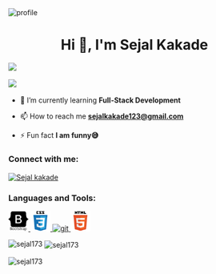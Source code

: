 <img alt="profile" width="900" src="https://user-images.githubusercontent.com/74038190/241765440-80728820-e06b-4f96-9c9e-9df46f0cc0a5.gif"/>

<!-- <img alt="profile" width="900" src="./v2.mp4"/> -->

<h1 align="center">Hi 👋, I'm Sejal Kakade</h1>
<!-- <h3 align="center">Computer Science </h3> -->

<!-- <img align="right" alt="code" width="400" src="	https://user-images.githubusercontent.com/74038190…19923809-b86dc415-a0c2-4a38-bc88-ad6cf06395a8.gif -->
<!-- "> -->

<img src="https://user-images.githubusercontent.com/74038190/219923809-b86dc415-a0c2-4a38-bc88-ad6cf06395a8.gif" style="max-width: 40%; display: inline-block;" data-target="animated-image.originalImage">

<p align="left"> <img src="https://komarev.com/ghpvc/?u&label=Profile%20views&color=0e75b6&style=flat" sejal" /> </p>

- 🌱 I’m currently learning **Full-Stack Development**

- 📫 How to reach me **sejalkakade123@gmail.com**

- ⚡ Fun fact **I am funny😅**

<h3 align="left">Connect with me:</h3>
<p align="left">

<a href="https://linkedin.com/in/sejal173" target="blank"><img align="center" src="https://raw.githubusercontent.com/rahuldkjain/github-profile-readme-generator/master/src/images/icons/Social/linked-in-alt.svg" alt="Sejal kakade" height="30" width="40" /></a>

</p>

<h3 align="left">Languages and Tools:</h3>
<p align="left"> <a href="https://getbootstrap.com" target="_blank" rel="noreferrer"> <img src="https://raw.githubusercontent.com/devicons/devicon/master/icons/bootstrap/bootstrap-plain-wordmark.svg" alt="bootstrap" width="40" height="40"/> </a>  <a href="https://www.w3schools.com/css/" target="_blank" rel="noreferrer"> <img src="https://raw.githubusercontent.com/devicons/devicon/master/icons/css3/css3-original-wordmark.svg" alt="css3" width="40" height="40"/> </a> <a href="https://git-scm.com/" target="_blank" rel="noreferrer"> <img src="https://www.vectorlogo.zone/logos/git-scm/git-scm-icon.svg" alt="git" width="40" height="40"/> </a> <a href="https://www.w3.org/html/" target="_blank" rel="noreferrer"> <img src="https://raw.githubusercontent.com/devicons/devicon/master/icons/html5/html5-original-wordmark.svg" alt="html5" width="40" height="40"/> </a>  </p>

<p><img align="left" src="https://github-readme-stats.vercel.app/api/top-langs?username=abhijeetkokat007&show_icons=true&locale=en&layout=compact" alt="sejal173" /></p>

<p>&nbsp;<img align="center" src="https://github-readme-stats.vercel.app/api?username=sejal173&show_icons=true&locale=en" alt="sejal173" /></p>

<p><img align="center" src="https://github-readme-streak-stats.herokuapp.com/?user=sejal173&" alt="sejal173" /></p>
